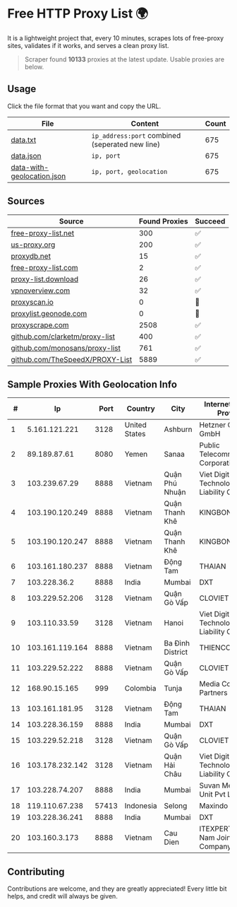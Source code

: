
# Free HTTP Proxy List 🌍

It is a lightweight project that, every 10 minutes, scrapes lots of free-proxy sites, validates if it works, and serves a clean proxy list.


> Scraper found **10133** proxies at the latest update. Usable proxies are below.

## Usage

Click the file format that you want and copy the URL.


|File|Content|Count|
|----|-------|-----|
|[data.txt](https://raw.githubusercontent.com/themiralay/Proxy-List-World/master/data.txt)|`ip_address:port` combined (seperated new line)|675|
|[data.json](https://raw.githubusercontent.com/themiralay/Proxy-List-World/master/data.json)|`ip, port`|675|
|[data-with-geolocation.json](https://raw.githubusercontent.com/themiralay/Proxy-List-World/master/data-with-geolocation.json)|`ip, port, geolocation`|675|

## Sources

|Source|Found Proxies|Succeed|
|------|-------------|-------|
|[free-proxy-list.net](https://free-proxy-list.net)|300|✅|
|[us-proxy.org](https://www.us-proxy.org)|200|✅|
|[proxydb.net](http://proxydb.net)|15|✅|
|[free-proxy-list.com](https://free-proxy-list.com/?page=&port=&type%5B%5D=http&type%5B%5D=https&up_time=0&search=Search)|2|✅|
|[proxy-list.download](https://www.proxy-list.download/HTTP)|26|✅|
|[vpnoverview.com](https://vpnoverview.com/privacy/anonymous-browsing/free-proxy-servers)|32|✅|
|[proxyscan.io](https://www.proxyscan.io)|0|🚫|
|[proxylist.geonode.com](https://proxylist.geonode.com/api/proxy-list?limit=300&page=1&sort_by=lastChecked&sort_type=desc&protocols=http,https)|0|🚫|
|[proxyscrape.com](https://api.proxyscrape.com/v2/?request=displayproxies&protocol=http&timeout=10000&country=all&ssl=all&anonymity=all)|2508|✅|
|[github.com/clarketm/proxy-list](https://raw.githubusercontent.com/clarketm/proxy-list/master/proxy-list-raw.txt)|400|✅|
|[github.com/monosans/proxy-list](https://raw.githubusercontent.com/monosans/proxy-list/main/proxies/http.txt)|761|✅|
|[github.com/TheSpeedX/PROXY-List](https://raw.githubusercontent.com/TheSpeedX/PROXY-List/master/http.txt)|5889|✅|


## Sample Proxies With Geolocation Info

|#|Ip|Port|Country|City|Internet Service Provider|
|-|--|----|-------|----|-------------------------|
|1|5.161.121.221|3128|United States|Ashburn|Hetzner Online GmbH|
|2|89.189.87.61|8080|Yemen|Sanaa|Public Telecommunication Corporation|
|3|103.239.67.29|8888|Vietnam|Quận Phú Nhuận|Viet Digital Technology Liability Company|
|4|103.190.120.249|8888|Vietnam|Quận Thanh Khê|KINGBOND|
|5|103.190.120.247|8888|Vietnam|Quận Thanh Khê|KINGBOND|
|6|103.161.180.237|8888|Vietnam|Động Tam|THAIAN|
|7|103.228.36.2|8888|India|Mumbai|DXT|
|8|103.229.52.206|3128|Vietnam|Quận Gò Vấp|CLOVIET|
|9|103.110.33.59|3128|Vietnam|Hanoi|Viet Digital Technology Liability Company|
|10|103.161.119.164|8888|Vietnam|Ba Đình District|THIENCO|
|11|103.229.52.222|8888|Vietnam|Quận Gò Vấp|CLOVIET|
|12|168.90.15.165|999|Colombia|Tunja|Media Commerce Partners S.A|
|13|103.161.181.95|3128|Vietnam|Động Tam|THAIAN|
|14|103.228.36.159|8888|India|Mumbai|DXT|
|15|103.229.52.218|3128|Vietnam|Quận Gò Vấp|CLOVIET|
|16|103.178.232.142|3128|Vietnam|Quận Hải Châu|Viet Digital Technology Liability Company|
|17|103.228.74.207|8888|India|Mumbai|Suvan Medi Care Unit Pvt Ltd|
|18|119.110.67.238|57413|Indonesia|Selong|Maxindo|
|19|103.228.36.241|8888|India|Mumbai|DXT|
|20|103.160.3.173|8888|Vietnam|Cau Dien|ITEXPERT Viet Nam Joint Stock Company|



## Contributing

Contributions are welcome, and they are greatly appreciated! Every
little bit helps, and credit will always be given.

